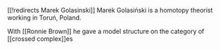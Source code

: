[[!redirects Marek Golasinski]]
Marek Golasiński is a homotopy theorist working in Toruń, Poland.

With [[Ronnie Brown]] he gave a model structure on the category of [[crossed complex]]es